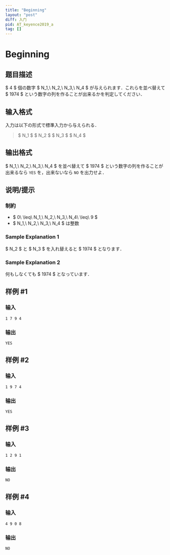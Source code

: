 ```yaml
---
title: "Beginning"
layout: "post"
diff: 入门
pid: AT_keyence2019_a
tag: []
---
```


# Beginning

## 题目描述

[problemUrl]: https://atcoder.jp/contests/keyence2019/tasks/keyence2019_a

$ 4 $ 個の数字 $ N_1,\ N_2,\ N_3,\ N_4 $ が与えられます．これらを並べ替えて $ 1974 $ という数字の列を作ることが出来るかを判定してください．

## 输入格式

入力は以下の形式で標準入力から与えられる．

> $ N_1 $ $ N_2 $ $ N_3 $ $ N_4 $

## 输出格式

$ N_1,\ N_2,\ N_3,\ N_4 $ を並べ替えて $ 1974 $ という数字の列を作ることが出来るなら `YES` を，出来ないなら `NO` を出力せよ．

## 说明/提示

### 制約

- $ 0\ \leq\ N_1,\ N_2,\ N_3,\ N_4\ \leq\ 9 $
- $ N_1,\ N_2,\ N_3,\ N_4 $ は整数

### Sample Explanation 1

$ N_2 $ と $ N_3 $ を入れ替えると $ 1974 $ となります．

### Sample Explanation 2

何もしなくても $ 1974 $ となっています．

## 样例 #1

### 输入

```
1 7 9 4
```

### 输出

```
YES
```

## 样例 #2

### 输入

```
1 9 7 4
```

### 输出

```
YES
```

## 样例 #3

### 输入

```
1 2 9 1
```

### 输出

```
NO
```

## 样例 #4

### 输入

```
4 9 0 8
```

### 输出

```
NO
```

